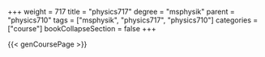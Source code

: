 +++
weight = 717
title = "physics717"
degree = "msphysik"
parent = "physics710"
tags = ["msphysik", "physics717", "physics710"]
categories = ["course"]
bookCollapseSection = false
+++

{{< genCoursePage >}}
